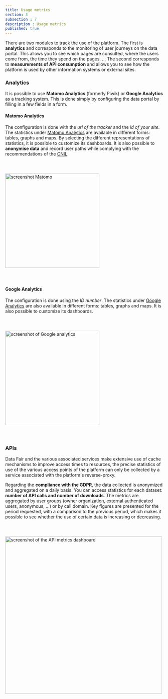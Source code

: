 ```yaml
---
title: Usage metrics
section: 3
subsection : 7
description : Usage metrics
published: true
---
```


There are two modules to track the use of the platform. The first is **analytics** and corresponds to the monitoring of user journeys on the data portal. This allows you to see which pages are consulted, where the users come from, the time they spend on the pages, ... The second corresponds to **measurements of API consumption** and allows you to see how the platform is used by other information systems or external sites.

### Analytics

It is possible to use **Matomo Analytics** (formerly Piwik) or **Google Analytics** as a tracking system. This is done simply by configuring the data portal by filling in a few fields in a form.

#### Matomo Analytics

The configuration is done with the *url of the tracker* and the *id of your site*. The statistics under [Matomo Analytics](https://fr.matomo.org/) are available in different forms: tables, graphs and maps. By selecting the different representations of statistics, it is possible to customize its dashboards. It is also possible to **anonymise data** and record user paths while complying with the recommendations of the [CNIL](https://www.cnil.fr/professionnel).

<img src="./images/functional-presentation/matomo.jpg"
     height="300" style="margin:40px auto;" alt="screenshot Matomo" />

#### Google Analytics

The configuration is done using the *ID number*. The statistics under [Google Analytics](https://analytics.google.com/) are also available in different forms: tables, graphs and maps. It is also possible to customize its dashboards.

<img src="./images/functional-presentation/google-analytics.jpg"
     height="300" style="margin:40px auto;" alt="screenshot of Google analytics" />


### APIs

Data Fair and the various associated services make extensive use of cache mechanisms to improve access times to resources, the precise statistics of use of the various access points of the platform can only be collected by a service associated with the platform's reverse-proxy.

Regarding the **compliance with the GDPR**, the data collected is anonymized and aggregated on a daily basis. You can access statistics for each dataset: **number of API calls and number of downloads**. The metrics are aggregated by user groups (owner organization, external authenticated users, anonymous, ...) or by call domain. Key figures are presented for the period requested, with a comparison to the previous period, which makes it possible to see whether the use of certain data is increasing or decreasing.

<img src="./images/functional-presentation/metrics.jpg"
     height="500" style="margin:40px auto;" alt="screenshot of the API metrics dashboard" />
